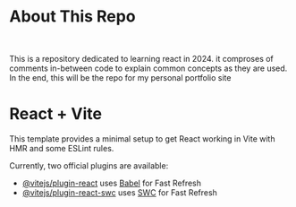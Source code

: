 <h1>About This Repo</h1> <br/>
<p>
  This is a repository dedicated to learning react in 2024. it comproses of comments in-between code to explain common concepts as they are used. <br/>
  In the end, this will be the repo for my personal portfolio site
</p>


# React + Vite

This template provides a minimal setup to get React working in Vite with HMR and some ESLint rules.

Currently, two official plugins are available:

- [@vitejs/plugin-react](https://github.com/vitejs/vite-plugin-react/blob/main/packages/plugin-react/README.md) uses [Babel](https://babeljs.io/) for Fast Refresh
- [@vitejs/plugin-react-swc](https://github.com/vitejs/vite-plugin-react-swc) uses [SWC](https://swc.rs/) for Fast Refresh

